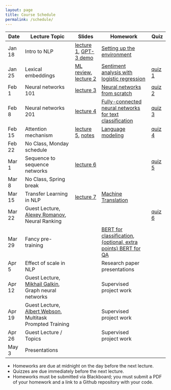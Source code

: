 ```yaml
---
layout: page
title: Course Schedule
permalink: /schedule/
---
```



| Date       | Lecture Topic             |    Slides     | Homework      |     Quiz      |
|---|----|----|----|----|
| Jan 18     | Intro to NLP              |  [lecture 1](https://drive.google.com/drive/folders/1Rl8xpC_M4ljdqHtXym7ynK7_2jZvScuS?usp=sharing), [GPT-3 demo](https://beta.openai.com/playground)             | [Setting up the environment](https://text-machine-lab.github.io/nlp_class_2022/markdown/2022/01/18/Setting-up-the-environment.html) |               | 
| Jan 25     | Lexical embeddings        | [ML review](https://drive.google.com/file/d/1iYIx9m-oQJuP78tTv2qWfEaqo39N0-3V/view?usp=sharing), [lecture 2](https://drive.google.com/file/d/1pZW_ULTlolfBmmfNKyiOQEfXcg8mt8yh/view?usp=sharing)              | [Sentiment analysis with logistic regression](https://drive.google.com/file/d/1ThpCQIJ4md_cgUtkbWR-jmQe8RjEfxgF/view?usp=sharing) | [quiz 1](https://forms.gle/EGzW1kz9LDTdiaag8) | 
| Feb 1      | Neural networks 101       | [lecture 3](https://docs.google.com/presentation/d/179fRcOUa8UFu3sMcsC1DAGS9Fmb9n5jLtepPTmzHZ2I)               | [Neural networks from scratch](https://drive.google.com/file/d/1_TLd17Ws_hK5w1PjAO-_ChdPIbk5U4l_/view?usp=sharing)   | [quiz 2](https://docs.google.com/forms/d/e/1FAIpQLSe0bAOjs0zKzFckmpd2zFLMeKuHxDxcPhEp7IO5vdtFAG3JMg/viewform?usp=sf_link) |
| Feb 8      | Neural networks 201       |  [lecture 4](https://docs.google.com/presentation/d/1Tch4YI7OPIAFjPullqLkgRw5BnSiAv1iMRb6reAvp0A)             | [Fully-connected neural networks for text classification](https://drive.google.com/file/d/1fa665KQsHaP1Sf2fOLniInv_8q8-GoQW/view?usp=sharing) |   [quiz 3](https://forms.gle/2hL3RHp4aipapP9d9)            | 
| Feb 15     | Attention mechanism       |  [lecture 5](https://docs.google.com/presentation/d/104rOm5SMux-_TflNY4dkuMsQSjcbfYsQScSsb8vhVPc/edit#slide=id.g1118af2be07_1_133), [notes](https://docs.google.com/document/d/1091-M9THl6U5sbs16M_K4d2JRYSmtYFe51Vdgfn-Rnw/edit#heading=h.61tgumf7n6iw)  | [Language modeling](https://drive.google.com/file/d/1C_9ZA5FOdrPMKFcP4hlLtFEHrVU9xgy0) |  [quiz 4](https://forms.gle/BLzpT7tAXNXeUJVt7)             | 
| Feb 22     | No Class, Monday schedule |               |               |               | 
| Mar 1      | Sequence to sequence networks | [lecture 6](https://docs.google.com/presentation/d/1BQNPcAfUbL0AlHueXjgGUeuLTvdlJyat6XDM867BuTw/edit?usp=sharing)     |               |  [quiz 5](https://forms.gle/mEkJR6vu8YeUbsUz8) | 
| Mar 8      | No Class, Spring break    |               |                 |               | 
| Mar 15     | Transfer Learning in NLP  | [lecture 7](https://docs.google.com/presentation/d/1SpzwnQoUrqzfvDJfwCJWT_KAh7kLU0uT9c-sbPZTXWw/edit?usp=sharing)       | [Machine Translation](https://drive.google.com/file/d/193IkpPHbAyJtxm9UasCxZ8iB7ZiZezc-/view?usp=sharing) |                          | 
| Mar 22     | Guest Lecture, [Alexey Romanov](https://scholar.google.com/citations?user=huBJSMwAAAAJ), Neural Ranking |               |    |   [quiz 6](https://forms.gle/XfKJrfc9u9cPNzVY9)  | 
| Mar 29     | Fancy pre-training              |               | [BERT for classification](https://drive.google.com/file/d/19gGwNMOuh3RPkCt_EupnybuOF-3HOMaN/view?usp=sharing), [(optional, extra points) BERT for QA](https://drive.google.com/file/d/1DDT0qfUzKzWU7ChraaWoChhnXCRjUxq9/view?usp=sharing)        |               | 
| Apr 5      | Effect of scale in NLP          |               | Research paper presentations |               | 
| Apr 12     | Guest Lecture, [Mikhail Galkin](https://migalkin.github.io), Graph neural networks   |               | Supervised project work |               | 
| Apr 19     | Guest Lecture, [Albert Webson](https://representation.ai), Multitask Prompted Training |               | Supervised project work |               | 
| Apr 26     | Guest Lecture / Topics    |               | Supervised project work |               | 
| May 3      | Presentations             |               |               |               |


* Homeworks are due at midnight on the day before the next lecture.
* Quizzes are due immediately before the next lecture.
* Homeworks must be submitted via Blackboard; you must submit a PDF of your homework and a link to a Github repository with your code.
